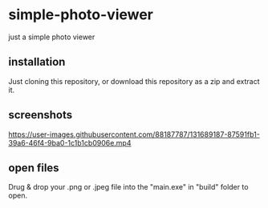 # simple-photo-viewer
just a simple photo viewer
## installation
Just cloning this repository, or download this repository as a zip and extract it.

## screenshots

https://user-images.githubusercontent.com/88187787/131689187-87591fb1-39a6-46f4-9ba0-1c1b1cb0906e.mp4

## open files
Drug & drop your .png or .jpeg file into the "main.exe" in "build" folder to open.


